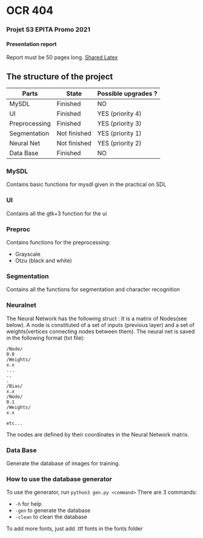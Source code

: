 # OCR 404

### Projet S3 EPITA Promo 2021

#### Presentation report
Report must be 50 pages long. [Shared Latex](https://www.sharelatex.com/7144692721ntkmzppcsmnk)

## The structure of the project

| Parts         | State        | Possible upgrades ?  |
| ------------- | ------------ | -------------------- |
| MySDL         | Finished     | NO                   |
| UI            | Finished     | YES (priority 4)     |
| Preprocessing | Finished     | YES (priority 3)     |
| Segmentation  | Not finished | YES (priority 1)     |
| Neural Net    | Not finished | YES (priority 2)     |
| Data Base     | Finished     | NO                   |

### MySDL
Contains basic functions for mysdl given in the practical on SDL

### UI
Contains all the gtk+3 function for the ui

### Preproc
Contains functions for the preprocessing:
* Grayscale
* Otzu (black and white)

### Segmentation
Contains all the functions for segmentation and character recognition

### Neuralnet
The Neural Network has the following struct : It is a matrix of Nodes(see below).
A node is constituted of a set of inputs (previous layer) and a set of weights(vertices connecting nodes between them).
The neural net is saved in the following format (txt file):
```
/Node/
0.0
/Weights/
x.x
...
..
.
/Bias/
x.x
/Node/
0.1
/Weights/
x.x

etc...
```
The nodes are defined by their coordinates in the Neural Network matrix.

### Data Base
Generate the database of images for training.
### How to use the database generator
To use the generator, run `python3 gen.py <command>`
There are 3 commands:
* `-h` for help
* `-gen` to generate the database
* `-clean` to clean the database

To add more fonts, just add .ttf fonts in the fonts folder
